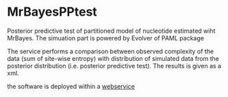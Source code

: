MrBayesPPtest
=============

Posterior predictive test of partitioned model of nucleotide estimated wiht MrBayes. The simuation part is powered by Evolver of PAML package

The service performs a comparison between observed complexity of the data (sum of site-wise entropy) with distribution of simulated data from the posterior distribution (i.e. posterior predictive test).
The results is given as a xml.

the software is deployed within a [webservice](https://www.biodiversitycatalogue.org/rest_methods/116)
